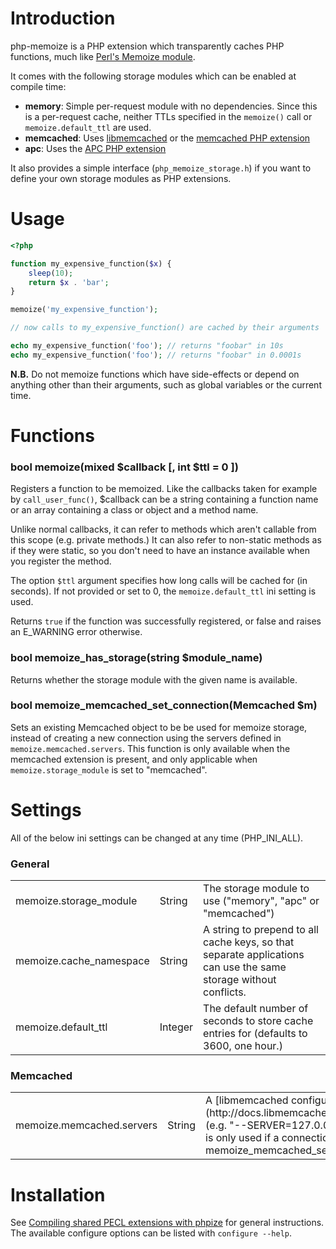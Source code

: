 Introduction
=========
php-memoize is a PHP extension which transparently caches PHP functions, much like [Perl's Memoize module](http://perldoc.perl.org/Memoize.html).

It comes with the following storage modules which can be enabled at compile time:

- **memory**: Simple per-request module with no dependencies. Since this is a per-request cache, neither TTLs specified in the `memoize()` call or `memoize.default_ttl` are used.
- **memcached**: Uses [libmemcached](http://libmemcached.org/libMemcached.html) or the [memcached PHP extension](http://pecl.php.net/package/memcached)
- **apc**: Uses the [APC PHP extension](http://pecl.php.net/package/apc)

It also provides a simple interface (`php_memoize_storage.h`) if you want to define your own storage modules as PHP extensions.

Usage
=====
````php
<?php

function my_expensive_function($x) {
	sleep(10);
	return $x . 'bar';
}

memoize('my_expensive_function');

// now calls to my_expensive_function() are cached by their arguments

echo my_expensive_function('foo'); // returns "foobar" in 10s
echo my_expensive_function('foo'); // returns "foobar" in 0.0001s
````

**N.B.** Do not memoize functions which have side-effects or depend on anything other than their arguments, such as global variables or the current time.

Functions
=========

### bool memoize(mixed $callback [, int $ttl = 0 ])

Registers a function to be memoized. Like the callbacks taken for example by ````call_user_func()````, $callback can be a string containing a function name or an array containing a class or object and a method name.

Unlike normal callbacks, it can refer to methods which aren't callable from this scope (e.g. private methods.) It can also refer to non-static methods as if they were static, so you don't need to have an instance available when you register the method.

The option `$ttl` argument specifies how long calls will be cached for (in seconds). If not provided or set to 0, the `memoize.default_ttl` ini setting is used.

Returns ````true```` if the function was successfully registered, or false and raises an E_WARNING error otherwise.

### bool memoize_has_storage(string $module_name)

Returns whether the storage module with the given name is available.

### bool memoize_memcached_set_connection(Memcached $m)

Sets an existing Memcached object to be be used for memoize storage, instead of creating a new connection using the servers defined in ````memoize.memcached.servers````. This function is only available when the memcached extension is present, and only applicable when ````memoize.storage_module```` is set to "memcached".

Settings
========

All of the below ini settings can be changed at any time (PHP_INI_ALL).

### General 
<table>
	<tr>
		<td>memoize.storage_module</td>
		<td>String</td>
		<td>The storage module to use ("memory", "apc" or "memcached")</td>
	</tr>
	<tr>
		<td>memoize.cache_namespace</td>
		<td>String</td>
		<td>A string to prepend to all cache keys, so that separate applications can use the same storage without conflicts.</td>
	</tr>
	<tr>
		<td>memoize.default_ttl</td>
		<td>Integer</td>
		<td>The default number of seconds to store cache entries for (defaults to 3600, one hour.)</td>
	</tr>
</table>

### Memcached

<table>
	<tr>
		<td>memoize.memcached.servers</td>
		<td>String</td>
		<td>A [libmemcached configuration string](http://docs.libmemcached.org/libmemcached_configuration.html) (e.g. "--SERVER=127.0.0.1 --SERVER=10.0.2.2:22122"). This is only used if a connection hasn't been supplied by memoize_memcached_set_connection().</td>
	</tr>
</table>

Installation
============

See [Compiling shared PECL extensions with phpize](http://www.php.net/manual/en/install.pecl.phpize.php) for general instructions. The available configure options can be listed with `configure --help`.
